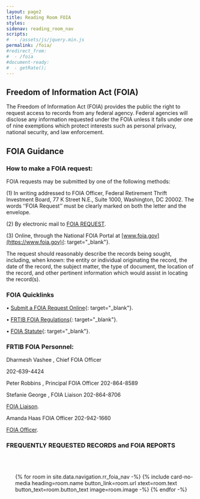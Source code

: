 ```yaml
---
layout: page2
title: Reading Room FOIA
styles:
sidenav: reading_room_nav
scripts:
#  - /assets/js/jquery.min.js
permalink: /foia/
#redirect_from:
#  - /foia
#document-ready:
#  - getRate();
---
```


## Freedom of Information Act (FOIA)

The Freedom of Information Act (FOIA) provides the public the right to request access to records from any federal agency. Federal agencies will disclose any information requested under the FOIA unless it falls under one of nine exemptions which protect interests such as personal privacy, national security, and law enforcement.

## FOIA Guidance
                                      

### How to make a FOIA request:



FOIA requests may be submitted by one of the following methods:


(1)	In writing addressed to FOIA Officer, Federal Retirement Thrift Investment Board, 77 K Street N.E., Suite 1000, Washington, DC 20002. The words ‘‘FOIA Request’’ must be clearly marked on both the letter and the envelope.

(2)	By electronic mail to <a href="mailto:foiarequest@frtib.gov?subject=FOIA REQUEST" target="_blank" rel="noopener">FOIA REQUEST</a>.

(3)	Online, through the National FOIA Portal at [www.foia.gov](https://www.foia.gov){: target="_blank"}.



The request should reasonably describe the records being sought, including, when known: the entity or individual originating the record, the date of the record, the subject matter, the type of document, the location of the record, and other pertinent information which would assist in locating the record(s).

### FOIA Quicklinks

•	   [Submit a FOIA Request Online](https://www.foia.gov/agency-search.html?id=a2f264a0-e089-47e4-832e-c8cd465d2421&type=component){: target="_blank"}.

•	  [FRTIB FOIA Regulations](https://www.ecfr.gov/current/title-5/chapter-VI/part-1631){: target="_blank"}.

•	  [FOIA Statute](https://www.govinfo.gov/content/pkg/USCODE-2012-title5/html/USCODE-2012-title5-partI-chap5-subchapII-sec552.htm){: target="_blank"}.
### FRTIB FOIA Personnel:
  
  Dharmesh Vashee , Chief FOIA Officer
  
  202-639-4424
  
  Peter Robbins ,
  Principal FOIA Officer
  202-864-8589
    
  Stefanie George ,
  FOIA Liaison
  202-864-8706
  
  <a href="mailto:FOIALiaison@frtib.gov?subject= Question for FOIA Liaison" target="_blank" rel="noopener">FOIA Liaison</a>.

  Amanda Haas 
  FOIA Officer
  202-942-1660
  
  <a href="mailto:FOIARequest@frtib.gov?subject= Question for FOIA Officer" target="_blank" rel="noopener">FOIA Officer</a>.

### FREQUENTLY REQUESTED RECORDS and FOIA REPORTS 






<br>
<br>
<!-- cards starts here -->
<ul class="usa-card-group">
{% for room in site.data.navigation.rr_foia_nav -%}
{% include card-no-media heading=room.name button_link=room.url
      xtext=room.text button_text=room.button_text image=room.image -%}
{% endfor -%}
</ul>
<!-- end of cards -->

<!-- CONTENT END -->
